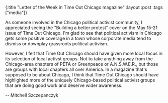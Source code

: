 {:title "Letter of the Week in Time Out Chicago magazine"
:layout :post
:tags  ["media"]}

As someone involved in the Chicago political activist community, I appreciated
seeing the "Building a better protest" cover on the May 15-21 issue of Time
Out Chicago. I'm glad to see that political activism in Chicago gets some
positive coverage in a town whose corporate media tend to dismiss or downplay
grassroots political activism.  
  
However, I felt that Time Out Chicago should have given more local focus in
its selection of local activst groups. Not to take anything away from the
Chicago-area chapters of PETA or Greenpeace or A.N.S.W.E.R., but those are
groups with local chapters all over America. In a magazine that's supposed to
be about Chicago, I think that Time Out Chicago should have highlighted more
of the uniquely Chicago-based political activist groups that are doing good
work and deserve wider awareness.  
  
-- Mitchell Szczepanczyk

